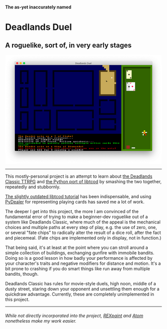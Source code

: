 #### The as-yet inaccurately named
# Deadlands Duel
## A roguelike, sort of, in very early stages
![Screenshot](img/screenshot.png)
***

This mostly-personal project is an attempt to learn about [the Deadlands Classic TTRPG](https://www.peginc.com/store/deadlands-classic-20th-anniversary-edition/) and [the Python port of libtcod](https://github.com/libtcod/python-tcod) by smashing the two together, repeatedly and stubbornly.

[The slightly outdated libtcod tutorial](http://rogueliketutorials.com/tutorials/tcod/) has been indispensable, and using [PyDealer](https://github.com/Trebek/pydealer) for representing playing cards has saved me a lot of work.

The deeper I get into this project, the more I am convinced of the fundamental error of trying to make a beginner-dev roguelike out of a system like Deadlands Classic, where much of the appeal is the mechanical choices and multiple paths at every step of play, e.g. the use of zero, one, or several "fate chips" to radically alter the result of a dice roll, after the fact and piecemeal. (Fate chips are implemented only in display, not in function.)

That being said, it's at least at the point where you can stroll around a simple collection of buildings, exchanging gunfire with immobile bandits.  Doing so is a good lesson in how badly your performance is affected by your character's traits and negative modifiers for distance and motion.  It's a bit prone to crashing if you do smart things like run away from multiple bandits, though.

Deadlands Classic has rules for movie-style duels, high noon, middle of a dusty street, staring down your opponent and unsettling them enough for a quickdraw advantage. Currently, these are completely unimplemented in this project.

***

###### While not directly incorporated into the project, [REXpaint](https://www.gridsagegames.com/rexpaint/) and [Atom](https://atom.io/) nonetheless make my work easier.
